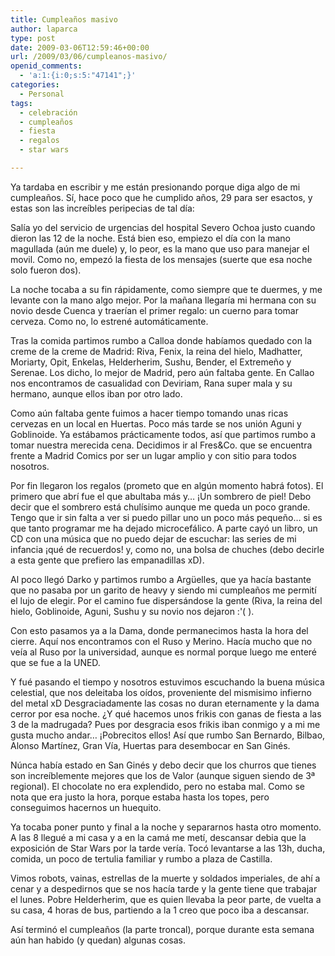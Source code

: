 ```yaml
---
title: Cumpleaños masivo
author: laparca
type: post
date: 2009-03-06T12:59:46+00:00
url: /2009/03/06/cumpleanos-masivo/
openid_comments:
  - 'a:1:{i:0;s:5:"47141";}'
categories:
  - Personal
tags:
  - celebración
  - cumpleaños
  - fiesta
  - regalos
  - star wars

---
```

Ya tardaba en escribir y me están presionando porque diga algo de mi cumpleaños. Sí, hace poco que he cumplido años, 29 para ser esactos, y estas son las increíbles peripecias de tal día:

Salía yo del servicio de urgencias del hospital Severo Ochoa justo cuando dieron las 12 de la noche. Está bien eso, empiezo el día con la mano magullada (aún me duele) y, lo peor, es la mano que uso para manejar el movil. Como no, empezó la fiesta de los mensajes (suerte que esa noche solo fueron dos).

La noche tocaba a su fin rápidamente, como siempre que te duermes, y me levante con la mano algo mejor. Por la mañana llegaría mi hermana con su novio desde Cuenca y traerían el primer regalo: un cuerno para tomar cerveza. Como no, lo estrené automáticamente.

Tras la comida partimos rumbo a Calloa donde habíamos quedado con la creme de la creme de Madrid: Riva, Fenix, la reina del hielo, Madhatter, Moriarty, Opit, Enkelas, Helderherim, Sushu, Bender, el Extremeño y Serenae. Los dicho, lo mejor de Madrid, pero aún faltaba gente. En Callao nos encontramos de casualidad con Deviriam, Rana super mala y su hermano, aunque ellos iban por otro lado.

Como aún faltaba gente fuimos a hacer tiempo tomando unas ricas cervezas en un local en Huertas. Poco más tarde se nos unión Aguni y Goblinoide. Ya estábamos prácticamente todos, así que partimos rumbo a tomar nuestra merecida cena. Decidimos ir al Fres&Co. que se encuentra frente a Madrid Comics por ser un lugar amplio y con sitio para todos nosotros.

Por fin llegaron los regalos (prometo que en algún momento habrá fotos). El primero que abrí fue el que abultaba más y&#8230; ¡Un sombrero de piel! Debo decir que el sombrero está chulísimo aunque me queda un poco grande. Tengo que ir sin falta a ver si puedo pillar uno un poco más pequeño&#8230; si es que tanto programar me ha dejado microcefálico. A parte cayó un libro, un CD con una música que no puedo dejar de escuchar: las series de mi infancia ¡qué de recuerdos! y, como no, una bolsa de chuches (debo decirle a esta gente que prefiero las empanadillas xD).

Al poco llegó Darko y partimos rumbo a Argüelles, que ya hacía bastante que no pasaba por un garito de heavy y siendo mi cumpleaños me permití el lujo de elegir. Por el camino fue dispersándose la gente (Riva, la reina del hielo, Goblinoide, Aguni, Sushu y su novio nos dejaron :'( ).

Con esto pasamos ya a la Dama, donde permanecimos hasta la hora del cierre. Aquí nos encontramos con el Ruso y Merino. Hacía mucho que no veía al Ruso por la universidad, aunque es normal porque luego me enteré que se fue a la UNED.

Y fué pasando el tiempo y nosotros estuvimos escuchando la buena música celestial, que nos deleitaba los oídos, proveniente del mismisimo infierno del metal xD Desgraciadamente las cosas no duran eternamente y la dama cerror por esa noche. ¿Y qué hacemos unos frikis con ganas de fiesta a las 3 de la madrugada? Pues por desgracia esos frikis iban conmigo y a mi me gusta mucho andar&#8230; ¡Pobrecitos ellos! Así que rumbo San Bernardo, Bilbao, Alonso Martínez, Gran Vía, Huertas para desembocar en San Ginés.

Núnca había estado en San Ginés y debo decir que los churros que tienes son increíblemente mejores que los de Valor (aunque siguen siendo de 3ª regional). El chocolate no era explendido, pero no estaba mal. Como se nota que era justo la hora, porque estaba hasta los topes, pero conseguimos hacernos un huequito.

Ya tocaba poner punto y final a la noche y separarnos hasta otro momento. A las 8 llegué a mi casa y a en la camá me metí, descansar debia que la exposición de Star Wars por la tarde vería. Tocó levantarse a las 13h, ducha, comida, un poco de tertulia familiar y rumbo a plaza de Castilla.

Vimos robots, vainas, estrellas de la muerte y soldados imperiales, de ahí a cenar y a despedirnos que se nos hacía tarde y la gente tiene que trabajar el lunes. Pobre Helderherim, que es quien llevaba la peor parte, de vuelta a su casa, 4 horas de bus, partiendo a la 1 creo que poco iba a descansar.

Así terminó el cumpleaños (la parte troncal), porque durante esta semana aún han habido (y quedan) algunas cosas.